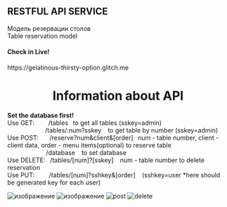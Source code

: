 <h2>RESTFUL API SERVICE</h2>
Модель резервации столов 
<br>Table reservation model</br>
<h4>Check in Live!</h4> https://gelatinous-thirsty-option.glitch.me 
<div align="center"><h1>Information about API</h1></div>
<strong>Set the database first!</strong>
<br>
Use GET:&emsp; &emsp;/tables &ensp;to get all tables (sskey=admin)
<br>
&emsp;&emsp; &emsp; &emsp; &emsp; /tables/:num?sskey &ensp; to get table by number (sskey=admin)
<br>
Use POST: &emsp;&ensp;/reserve?num&client&[order] &ensp;num - table number, client - client data, order - menu items(optional) to reserve table 
<br>&emsp;&emsp;&emsp;&emsp;&emsp;&emsp; /database &ensp; to set database
<br>
Use DELETE: &ensp;/tables/[num]?[sskey] &ensp; num - table number to delete reservation
<br>
Use PUT: &nbsp&emsp;&ensp; /tables/[num]?sshkey&[order] &ensp; (sshkey=user *here should be generated key for each user) 
</div>
<br>


![изображение](https://github.com/sonytruelove/REST-API-restaurant-reservation/assets/42536061/b982b7ce-0ed9-417d-b255-6f3cf352fe7b)
![изображение](https://github.com/sonytruelove/REST-API-restaurant-reservation/assets/42536061/d5f68960-c086-44a5-a27a-8dfbb7c51d8b)
![post](https://github.com/sonytruelove/REST-API-restaurant-reservation/assets/42536061/b7ab4812-b5ff-4bc7-88e9-409cacbc3ae3)
![delete](https://github.com/sonytruelove/REST-API-restaurant-reservation/assets/42536061/de106e2a-3ff4-4314-86af-8184fc768311)
